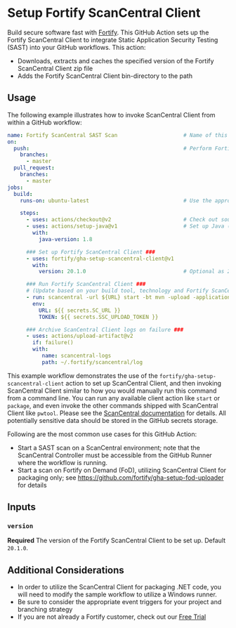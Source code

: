 # Setup Fortify ScanCentral Client

Build secure software fast with [Fortify](https://www.microfocus.com/en-us/solutions/application-security). This GitHub Action sets up the Fortify ScanCentral Client to integrate Static Application Security Testing (SAST) into your GitHub workflows. This action:
* Downloads, extracts and caches the specified version of the Fortify ScanCentral Client zip file
* Adds the Fortify ScanCentral Client bin-directory to the path

## Usage

The following example illustrates how to invoke ScanCentral Client from within a GitHub workflow:

```yaml
name: Fortify ScanCentral SAST Scan                     # Name of this workflow
on:
  push:                                                 # Perform Fortify SAST on push and/or pull requests
    branches:
      - master
  pull_request:
    branches:
      - master
jobs:                                                  
  build:
    runs-on: ubuntu-latest                              # Use the appropriate runner for building your source code

    steps:
      - uses: actions/checkout@v2                       # Check out source code
      - uses: actions/setup-java@v1                     # Set up Java (required by ScanCentral Client and for actual build)
        with:
          java-version: 1.8

      ### Set up Fortify ScanCentral Client ###
      - uses: fortify/gha-setup-scancentral-client@v1   
        with:
          version: 20.1.0                               # Optional as 20.1.0 is the default (and currently only version available)

      ### Run Fortify ScanCentral Client ###
	  # (Update based on your build tool, technology and Fortify ScanCentral details)
      - run: scancentral -url ${URL} start -bt mvn -upload -application "My Application" -version "1.0" -uptoken $TOKEN
        env:                                            
          URL: ${{ secrets.SC_URL }}
          TOKEN: ${{ secrets.SSC_UPLOAD_TOKEN }}

      ### Archive ScanCentral Client logs on failure ###
      - uses: actions/upload-artifact@v2                
        if: failure()
        with:
           name: scancentral-logs
           path: ~/.fortify/scancentral/log
```

This example workflow demonstrates the use of the `fortify/gha-setup-scancentral-client` action to set up ScanCentral Client, and then invoking ScanCentral Client similar to how you would manually 
run this command from a command line. You can run any available client action like `start` or `package`, and even invoke the other commands shipped with ScanCentral Client like `pwtool`. Please
see the [ScanCentral documentation](https://www.microfocus.com/documentation/fortify-software-security-center/2010/ScanCentral_Help_20.1.0/index.htm#Submit_Job.htm%3FTocPath%3DSubmitting%2520Scan%2520Requests%7C_____0)
for details. All potentially sensitive data should be stored in the GitHub secrets storage.

Following are the most common use cases for this GitHub Action:

* Start a SAST scan on a ScanCentral environment; note that the ScanCentral Controller must be accessible from the 
  GitHub Runner where the workflow is running.
* Start a scan on Fortify on Demand (FoD), utilizing ScanCentral Client for packaging only; see 
  https://github.com/fortify/gha-setup-fod-uploader for details


## Inputs

### `version`
**Required** The version of the Fortify ScanCentral Client to be set up. Default `20.1.0`.

## Additional Considerations
* In order to utilize the ScanCentral Client for packaging .NET code, you will need to modify the sample workflow to utilize a Windows runner.
* Be sure to consider the appropriate event triggers for your project and branching strategy
* If you are not already a Fortify customer, check out our [Free Trial](https://www.microfocus.com/en-us/products/application-security-testing/free-trial)
